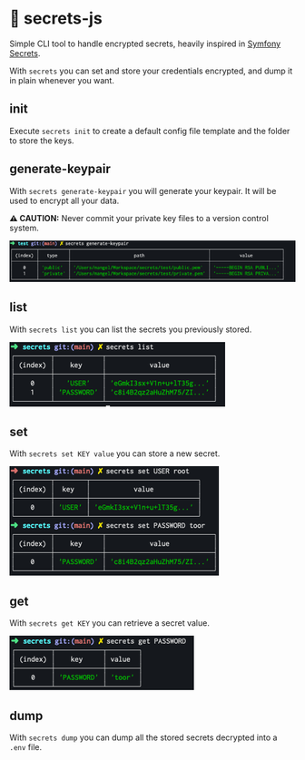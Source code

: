 # :speak_no_evil: secrets-js

Simple CLI tool to handle encrypted secrets, heavily inspired in [Symfony Secrets](https://symfony.com/doc/current/configuration/secrets.html).

With `secrets` you can set and store your credentials encrypted, and dump it in plain whenever you want.

## init
Execute `secrets init` to create a default config file template and the folder to store the keys.

## generate-keypair
With `secrets generate-keypair` you will generate your keypair. It will be used to encrypt all your data.

**:warning: CAUTION:** Never commit your private key files to a version control system.

![Output of generate-keypair command](docs/assets/generate-keypair.png "Output of generate-keypair command")

## list
With `secrets list` you can list the secrets you previously stored.

![Output of list command](docs/assets/list.png "Output of list command")

## set
With `secrets set KEY value` you can store a new secret.

![Output of set command](docs/assets/set.png "Output of set command")

## get
With `secrets get KEY` you can retrieve a secret value.

![Output of get command](docs/assets/get.png "Output of get command")

## dump
With `secrets dump` you can dump all the stored secrets decrypted into a `.env` file.
